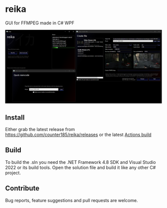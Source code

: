 # reika
GUI for FFMPEG made in C# WPF

![preview](md_assets/ui_preview.png)

## Install
Either grab the latest release from https://github.com/counter185/reika/releases or the latest [Actions build](https://github.com/counter185/reika/actions)

## Build
To build the .sln you need the .NET Framework 4.8 SDK and Visual Studio 2022 or its build tools. Open the solution file and build it like any other C# project.

## Contribute
Bug reports, feature suggestions and pull requests are welcome.
